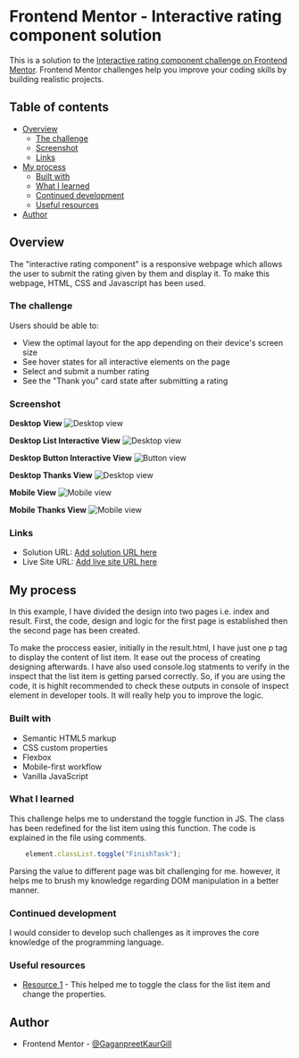 # Frontend Mentor - Interactive rating component solution

This is a solution to the [Interactive rating component challenge on Frontend Mentor](https://www.frontendmentor.io/challenges/interactive-rating-component-koxpeBUmI). Frontend Mentor challenges help you improve your coding skills by building realistic projects. 

## Table of contents

- [Overview](#overview)
  - [The challenge](#the-challenge)
  - [Screenshot](#screenshot)
  - [Links](#links)
- [My process](#my-process)
  - [Built with](#built-with)
  - [What I learned](#what-i-learned)
  - [Continued development](#continued-development)
  - [Useful resources](#useful-resources)
- [Author](#author)


## Overview

The "interactive rating component" is a responsive webpage which allows the user to submit the rating given by them and display it. To make this webpage, HTML, CSS and Javascript has been used.

### The challenge

Users should be able to:

- View the optimal layout for the app depending on their device's screen size
- See hover states for all interactive elements on the page
- Select and submit a number rating
- See the "Thank you" card state after submitting a rating

### Screenshot

**Desktop View**
![Desktop view](./screenshots/desktop.png)

**Desktop List Interactive View**
![Desktop view](./screenshots/interactive_desktop.png)

**Desktop Button Interactive View**
![Button view](./screenshots/submit_hover.png)

**Desktop Thanks View**
![Desktop view](./screenshots/desktop_thanks.png)

**Mobile View**
![Mobile view](./screenshots/mobile_main.png)

**Mobile Thanks View**
![Mobile view](./screenshots/mobile.png)



### Links

- Solution URL: [Add solution URL here](https://your-solution-url.com)
- Live Site URL: [Add live site URL here](https://your-live-site-url.com)

## My process

In this example, I have divided the design into two pages i.e. index and result. First, the code, design and logic for the first page is established then the second page has been created.

To make the proccess easier, initially in the result.html, I have just one p tag to display the content of list item. It ease out the process of creating designing afterwards. I have also used console.log statments to verify in the inspect that the list item is getting parsed correctly. So, if you are using the code, it is highlt recommended to check these outputs in console of inspect element in developer tools. It will really help you to improve the logic.

### Built with

- Semantic HTML5 markup
- CSS custom properties
- Flexbox
- Mobile-first workflow
- Vanilla JavaScript

### What I learned

This challenge helps me to understand the toggle function in JS. The class has been redefined for the list item using this function. The code is explained in the file using comments.

```javascript
    element.classList.toggle("FinishTask");
``````

Parsing the value to different page was bit challenging for me. however, it helps me to brush my knowledge regarding DOM manipulation in a better manner.

### Continued development

I would consider to develop such challenges as it improves the core knowledge of the programming language.

### Useful resources

- [Resource 1](https://stackoverflow.com/questions/73187216/changing-the-classname-of-the-specific-li-that-is-clicked-on) - This helped me to toggle the class for  the list item and change the properties. 

## Author

- Frontend Mentor - [@GaganpreetKaurGill](https://www.frontendmentor.io/profile/GaganpreetKaurGill)


